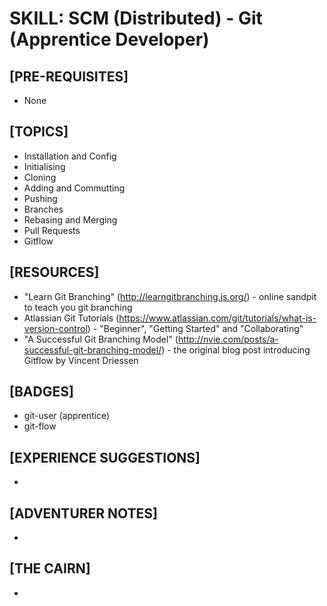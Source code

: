# SKILL: SCM (Distributed) - Git (Apprentice Developer)

## [PRE-REQUISITES]
  * None

## [TOPICS]
  * Installation and Config
  * Initialising
  * Cloning
  * Adding and Commutting
  * Pushing
  * Branches
  * Rebasing and Merging
  * Pull Requests
  * Gitflow

## [RESOURCES]
  * "Learn Git Branching" (http://learngitbranching.js.org/) - online sandpit to teach you git branching
  * Atlassian Git Tutorials (https://www.atlassian.com/git/tutorials/what-is-version-control) - "Beginner", "Getting Started" and "Collaborating"
  * "A Successful Git Branching Model" (http://nvie.com/posts/a-successful-git-branching-model/) - the original blog post introducing Gitflow by Vincent Driessen

## [BADGES]
  * git-user (apprentice)
  * git-flow

## [EXPERIENCE SUGGESTIONS]
  * 

## [ADVENTURER NOTES]
  * 

## [THE CAIRN]
  * 
